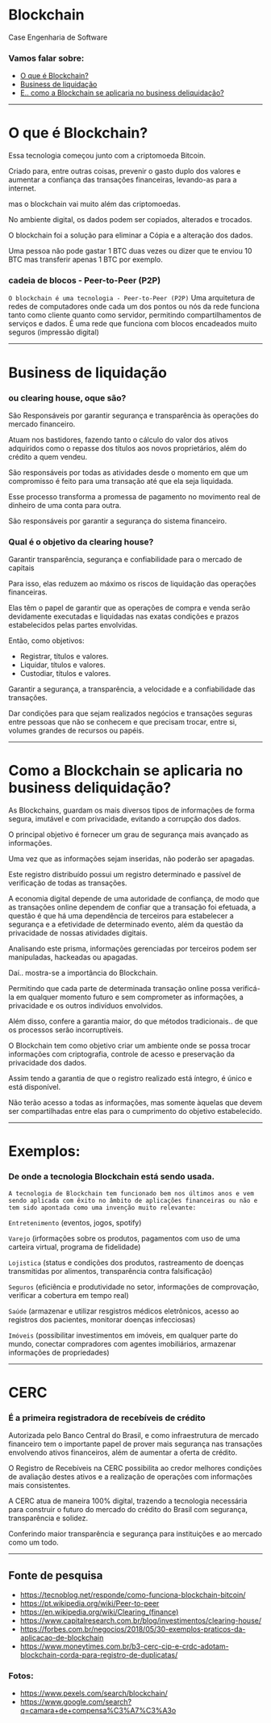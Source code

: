 # Blockchain
Case Engenharia de Software


### Vamos falar sobre:
- [O que é Blockchain?](#blockchain)
- [Business de liquidação](#business-de-liquidação)
- [E.. como a Blockchain se aplicaria no business deliquidação?](#blockchainebusiness)


---

# O que é Blockchain?

Essa tecnologia começou junto com a criptomoeda Bitcoin.

Criado para, entre outras coisas, prevenir o gasto duplo dos valores e aumentar a confiança das transações financeiras, levando-as para a internet.

mas o blockchain vai muito além das criptomoedas.

No ambiente digital, os dados podem ser copiados, alterados e trocados.

O blockchain foi a solução para eliminar a Cópia e a alteração dos dados.

Uma pessoa não pode gastar 1 BTC duas vezes ou dizer que te enviou 10 BTC mas transferir apenas 1 BTC
por exemplo.

### cadeia de blocos - Peer-to-Peer (P2P)
`O blockchain é uma tecnologia - Peer-to-Peer (P2P)`
Uma arquitetura de redes de computadores onde cada um dos pontos ou nós da rede funciona tanto como cliente quanto como servidor, permitindo compartilhamentos de serviços e dados.
É uma rede que funciona com blocos encadeados muito seguros (impressão digital)


---

# Business de liquidação
### ou clearing house, oque são?

São Responsáveis por garantir segurança e transparência às operações do mercado financeiro.

Atuam nos bastidores, fazendo tanto o cálculo do valor dos ativos adquiridos como o repasse dos títulos aos novos proprietários, além do crédito a quem vendeu.

São responsáveis por todas as atividades desde o momento em que um compromisso é feito para uma transação até que ela seja liquidada.

Esse processo transforma a promessa de pagamento no movimento real de dinheiro de uma conta para outra.

São responsáveis por garantir a segurança do sistema financeiro.

### Qual é o objetivo da clearing house?

Garantir transparência, segurança e confiabilidade para o mercado de capitais

Para isso, elas reduzem ao máximo os riscos de liquidação das operações financeiras.

Elas têm o papel de garantir que as operações de compra e venda serão devidamente executadas e liquidadas nas exatas condições e prazos estabelecidos pelas partes envolvidas.

Então, como objetivos:
- Registrar, títulos e valores.
- Liquidar, títulos e valores.
- Custodiar, títulos e valores.

Garantir a segurança, a transparência, a velocidade e a confiabilidade das transações.

Dar condições para que sejam realizados negócios e transações seguras entre pessoas que não se conhecem e que precisam trocar, entre si, volumes grandes de recursos ou papéis.


---

# Como a Blockchain se aplicaria no business deliquidação?
As Blockchains, guardam os mais diversos tipos de informações de forma segura, imutável e com privacidade, evitando a corrupção dos dados.

O principal objetivo é fornecer um grau de segurança mais avançado as informações.

Uma vez que as informações sejam inseridas, não poderão ser apagadas.

Este registro distribuído possui um registro determinado e passível de verificação de todas as transações.

A economia digital depende de uma autoridade de confiança, de modo que as transações online dependem de confiar que a transação foi efetuada, a questão é que há uma dependência de terceiros para estabelecer a segurança e a efetividade de determinado evento, além da questão da privacidade de nossas atividades digitais.

Analisando este prisma, informações gerenciadas por terceiros podem ser manipuladas, hackeadas ou apagadas.

Daí.. mostra-se a importância do Blockchain.

Permitindo que cada parte de determinada transação online possa verificá-la em qualquer momento futuro e sem comprometer as informações, a privacidade e os outros indivíduos envolvidos.

Além disso, confere a garantia maior, do que métodos tradicionais.. de que os processos serão incorruptíveis.

O Blockchain tem como objetivo criar um ambiente onde se possa trocar informações com criptografia, controle de acesso e preservação da privacidade dos dados.

Assim tendo a garantia de que o registro realizado está íntegro, é único e está disponível.

Não terão acesso a todas as informações, mas somente àquelas que devem ser compartilhadas entre elas para o cumprimento do objetivo estabelecido.


---

# Exemplos:
### De onde a tecnologia Blockchain está sendo usada.

`A tecnologia de Blockchain tem funcionado bem nos últimos anos e vem sendo aplicada com êxito no âmbito de aplicações financeiras ou não e tem sido apontada como uma invenção muito relevante:`

`Entretenimento`
(eventos, jogos, spotify)

`Varejo`
(irformações sobre os produtos, pagamentos com uso de uma carteira virtual, programa de fidelidade)

`Lojistica`
(status e condições dos produtos, rastreamento de doenças transmitidas por alimentos, transparência contra falsificação)

`Seguros`
(eficiência e produtividade no setor, informações de comprovação, verificar a cobertura em tempo real)

`Saúde`
(armazenar e utilizar resgistros médicos eletrônicos, acesso ao registros dos pacientes, monitorar doenças infecciosas)

`Imóveis`
(possibilitar investimentos em imóveis, em qualquer parte do mundo, conectar compradores com agentes imobiliários, armazenar informações de propriedades)


---

# CERC
### É  a primeira registradora de recebíveis de crédito

Autorizada pelo Banco Central do Brasil, e como infraestrutura de mercado financeiro tem o importante papel de prover mais segurança nas transações envolvendo ativos financeiros, além de aumentar a oferta de crédito.

O Registro de Recebíveis na CERC possibilita ao credor melhores condições de avaliação destes ativos e a realização de operações com informações mais consistentes.

A CERC atua de maneira 100% digital, trazendo a tecnologia necessária para construir o futuro do mercado do crédito do Brasil com segurança, transparência e solidez.

Conferindo maior transparência e segurança para instituições e ao mercado como um todo.


---

## Fonte de pesquisa

- https://tecnoblog.net/responde/como-funciona-blockchain-bitcoin/
- https://pt.wikipedia.org/wiki/Peer-to-peer
- https://en.wikipedia.org/wiki/Clearing_(finance)
- https://www.capitalresearch.com.br/blog/investimentos/clearing-house/
- https://forbes.com.br/negocios/2018/05/30-exemplos-praticos-da-aplicacao-de-blockchain
- https://www.moneytimes.com.br/b3-cerc-cip-e-crdc-adotam-blockchain-corda-para-registro-de-duplicatas/

### Fotos:
- https://www.pexels.com/search/blockchain/
- https://www.google.com/search?q=camara+de+compensa%C3%A7%C3%A3o
